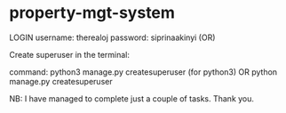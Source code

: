 # property-mgt-system

LOGIN
 username: therealoj
 password: siprinaakinyi  (OR)

 Create superuser in the terminal:

command: python3 manage.py createsuperuser (for python3) OR
	 python manage.py createsuperuser


NB: I have managed to complete just a couple of tasks. Thank you.
